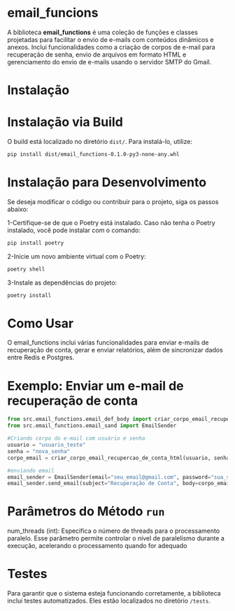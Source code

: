# email_funcions

A biblioteca **email_functions** é uma coleção de funções e classes projetadas para facilitar o envio de e-mails com conteúdos dinâmicos e anexos. Inclui funcionalidades como a criação de corpos de e-mail para recuperação de senha, envio de arquivos em formato HTML e gerenciamento do envio de e-mails usando o servidor SMTP do Gmail.


# Instalação

# Instalação via Build

   O build está localizado no diretório `dist/`. Para instalá-lo, utilize:

   ```bash
  pip install dist/email_functions-0.1.0-py3-none-any.whl
   ```

# Instalação para Desenvolvimento

   Se deseja modificar o código ou contribuir para o projeto, siga os passos abaixo:

   1-Certifique-se de que o Poetry está instalado. Caso não tenha o Poetry instalado, você pode instalar com o comando:
   
   ```bash
   pip install poetry
   ```

   2-Inicie um novo ambiente virtual com o Poetry:

   ```bash
   poetry shell
   ```


   3-Instale as dependências do projeto:
   
   ```bash
   poetry install
   ```


# Como Usar


O email_functions  inclui várias funcionalidades para enviar e-mails de recuperação de conta, gerar e enviar relatórios, além de sincronizar dados entre Redis e Postgres. 

# Exemplo: Enviar um e-mail de recuperação de conta

```python
from src.email_functions.email_def_body import criar_corpo_email_recupercao_de_conta_html
from src.email_functions.email_sand import EmailSender

#Criando corpo do e-mail com usuário e senha
usuario = "usuario_teste"
senha = "nova_senha"
corpo_email = criar_corpo_email_recupercao_de_conta_html(usuario, senha)

#enviando email
email_sender = EmailSender(email="seu_email@gmail.com", password="sua_senha")
email_sender.send_email(subject="Recuperação de Conta", body=corpo_email, to="destinatario@example.com")

```

# Parâmetros do Método `run`

num_threads (int): Especifica o número de threads para o processamento paralelo. Esse parâmetro permite controlar o nível de paralelismo durante a execução, acelerando o processamento quando for adequado



# Testes

Para garantir que o sistema esteja funcionando corretamente, a biblioteca inclui testes automatizados. Eles estão localizados no diretório `/tests`.
